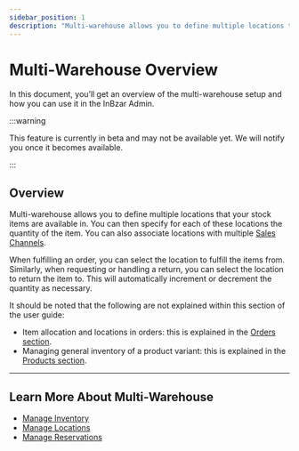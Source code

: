 ```yaml
---
sidebar_position: 1
description: "Multi-warehouse allows you to define multiple locations that your stock items are available in. In the InBzar Admin, you can manage the store's inventory and location."
---
```


# Multi-Warehouse Overview

In this document, you’ll get an overview of the multi-warehouse setup and how you can use it in the InBzar Admin.

:::warning

This feature is currently in beta and may not be available yet. We will notify you once it becomes available.

:::

## Overview

Multi-warehouse allows you to define multiple locations that your stock items are available in. You can then specify for each of these locations the quantity of the item. You can also associate locations with multiple [Sales Channels](../sales-channels/index.md).

When fulfilling an order, you can select the location to fulfill the items from. Similarly, when requesting or handling a return, you can select the location to return the item to. This will automatically increment or decrement the quantity as necessary.

It should be noted that the following are not explained within this section of the user guide:

- Item allocation and locations in orders: this is explained in the [Orders section](../orders/manage.mdx).
- Managing general inventory of a product variant: this is explained in the [Products section](../products/manage.mdx).

---

## Learn More About Multi-Warehouse

- [Manage Inventory](./inventory.mdx)
- [Manage Locations](./locations.mdx)
- [Manage Reservations](./reservations.mdx)
